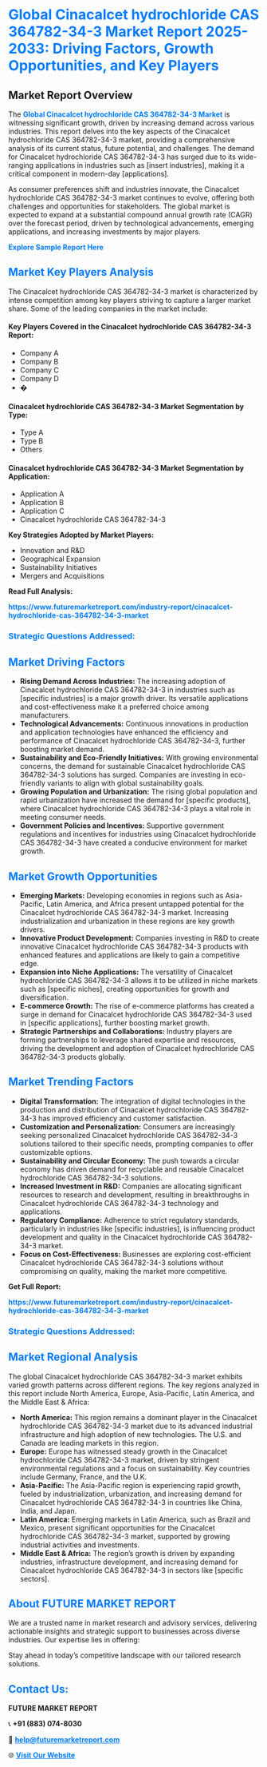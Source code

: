 <h1 style="color: #007BFF;">Global Cinacalcet hydrochloride CAS 364782-34-3 Market Report 2025-2033: Driving Factors, Growth Opportunities, and Key Players</h1>

<section id="overview">
<h2>Market Report Overview</h2>
<p>The <a href="https://www.futuremarketreport.com/industry-report/cinacalcet-hydrochloride-cas-364782-34-3-market" style="color: #007BFF; text-decoration: none;"><strong>Global Cinacalcet hydrochloride CAS 364782-34-3 Market</strong></a> is witnessing significant growth, driven by increasing demand across various industries. This report delves into the key aspects of the Cinacalcet hydrochloride CAS 364782-34-3 market, providing a comprehensive analysis of its current status, future potential, and challenges. The demand for Cinacalcet hydrochloride CAS 364782-34-3 has surged due to its wide-ranging applications in industries such as [insert industries], making it a critical component in modern-day [applications].</p>
<p>As consumer preferences shift and industries innovate, the Cinacalcet hydrochloride CAS 364782-34-3 market continues to evolve, offering both challenges and opportunities for stakeholders. The global market is expected to expand at a substantial compound annual growth rate (CAGR) over the forecast period, driven by technological advancements, emerging applications, and increasing investments by major players.</p>
</section>

<section id="overview">
<p><a href="https://www.futuremarketreport.com/request-sample/reportId=110859" style="color: #007BFF; text-decoration: none;"><strong>Explore Sample Report Here</strong></a></p>
</section>

<section id="key-players">
<h2 style="color: #007BFF;">Market Key Players Analysis</h2>
<p>The Cinacalcet hydrochloride CAS 364782-34-3 market is characterized by intense competition among key players striving to capture a larger market share. Some of the leading companies in the market include:</p>
<h4>Key Players Covered in the Cinacalcet hydrochloride CAS 364782-34-3 Report:</h4>
<ul><li>Company A</li><li>Company B</li><li>Company C</li><li>Company D</li><li>�</li></ul>
<h4>Cinacalcet hydrochloride CAS 364782-34-3 Market Segmentation by Type:</h4>
<ul><li>Type A</li><li>Type B</li><li>Others</li></ul>

<h4>Cinacalcet hydrochloride CAS 364782-34-3 Market Segmentation by Application:</h4>
<ul><li>Application A</li><li>Application B</li><li>Application C</li><li>Cinacalcet hydrochloride CAS 364782-34-3</li></ul>
<p><strong>Key Strategies Adopted by Market Players:</strong></p>
<ul>
<li>Innovation and R&D</li>
<li>Geographical Expansion</li>
<li>Sustainability Initiatives</li>
<li>Mergers and Acquisitions</li>
</ul>
</section>

<section>
<p><strong>Read Full Analysis: </strong></p><a href="https://www.futuremarketreport.com/industry-report/cinacalcet-hydrochloride-cas-364782-34-3-market" style="color: #007BFF; text-decoration: none;"><strong>https://www.futuremarketreport.com/industry-report/cinacalcet-hydrochloride-cas-364782-34-3-market</strong></a>
<h3 style="color: #007BFF;">Strategic Questions Addressed:</h3>
</section>

<section id="driving-factors">
<h2 style="color: #007BFF;">Market Driving Factors</h2>
<ul>
<li><strong>Rising Demand Across Industries:</strong> The increasing adoption of Cinacalcet hydrochloride CAS 364782-34-3 in industries such as [specific industries] is a major growth driver. Its versatile applications and cost-effectiveness make it a preferred choice among manufacturers.</li>
<li><strong>Technological Advancements:</strong> Continuous innovations in production and application technologies have enhanced the efficiency and performance of Cinacalcet hydrochloride CAS 364782-34-3, further boosting market demand.</li>
<li><strong>Sustainability and Eco-Friendly Initiatives:</strong> With growing environmental concerns, the demand for sustainable Cinacalcet hydrochloride CAS 364782-34-3 solutions has surged. Companies are investing in eco-friendly variants to align with global sustainability goals.</li>
<li><strong>Growing Population and Urbanization:</strong> The rising global population and rapid urbanization have increased the demand for [specific products], where Cinacalcet hydrochloride CAS 364782-34-3 plays a vital role in meeting consumer needs.</li>
<li><strong>Government Policies and Incentives:</strong> Supportive government regulations and incentives for industries using Cinacalcet hydrochloride CAS 364782-34-3 have created a conducive environment for market growth.</li>
</ul>
</section>

<section id="growth-opportunities">
<h2 style="color: #007BFF;">Market Growth Opportunities</h2>
<ul>
<li><strong>Emerging Markets:</strong> Developing economies in regions such as Asia-Pacific, Latin America, and Africa present untapped potential for the Cinacalcet hydrochloride CAS 364782-34-3 market. Increasing industrialization and urbanization in these regions are key growth drivers.</li>
<li><strong>Innovative Product Development:</strong> Companies investing in R&D to create innovative Cinacalcet hydrochloride CAS 364782-34-3 products with enhanced features and applications are likely to gain a competitive edge.</li>
<li><strong>Expansion into Niche Applications:</strong> The versatility of Cinacalcet hydrochloride CAS 364782-34-3 allows it to be utilized in niche markets such as [specific niches], creating opportunities for growth and diversification.</li>
<li><strong>E-commerce Growth:</strong> The rise of e-commerce platforms has created a surge in demand for Cinacalcet hydrochloride CAS 364782-34-3 used in [specific applications], further boosting market growth.</li>
<li><strong>Strategic Partnerships and Collaborations:</strong> Industry players are forming partnerships to leverage shared expertise and resources, driving the development and adoption of Cinacalcet hydrochloride CAS 364782-34-3 products globally.</li>
</ul>
</section>

<section id="trending-factors">
<h2 style="color: #007BFF;">Market Trending Factors</h2>
<ul>
<li><strong>Digital Transformation:</strong> The integration of digital technologies in the production and distribution of Cinacalcet hydrochloride CAS 364782-34-3 has improved efficiency and customer satisfaction.</li>
<li><strong>Customization and Personalization:</strong> Consumers are increasingly seeking personalized Cinacalcet hydrochloride CAS 364782-34-3 solutions tailored to their specific needs, prompting companies to offer customizable options.</li>
<li><strong>Sustainability and Circular Economy:</strong> The push towards a circular economy has driven demand for recyclable and reusable Cinacalcet hydrochloride CAS 364782-34-3 solutions.</li>
<li><strong>Increased Investment in R&D:</strong> Companies are allocating significant resources to research and development, resulting in breakthroughs in Cinacalcet hydrochloride CAS 364782-34-3 technology and applications.</li>
<li><strong>Regulatory Compliance:</strong> Adherence to strict regulatory standards, particularly in industries like [specific industries], is influencing product development and quality in the Cinacalcet hydrochloride CAS 364782-34-3 market.</li>
<li><strong>Focus on Cost-Effectiveness:</strong> Businesses are exploring cost-efficient Cinacalcet hydrochloride CAS 364782-34-3 solutions without compromising on quality, making the market more competitive.</li>
</ul>
</section>

<section>
<p><strong>Get Full Report: </strong></p><a href="https://www.futuremarketreport.com/industry-report/cinacalcet-hydrochloride-cas-364782-34-3-market" style="color: #007BFF; text-decoration: none;"><strong>https://www.futuremarketreport.com/industry-report/cinacalcet-hydrochloride-cas-364782-34-3-market</strong></a>
<h3 style="color: #007BFF;">Strategic Questions Addressed:</h3>
</section>


<section id="regional-analysis">
<h2 style="color: #007BFF;">Market Regional Analysis</h2>
<p>The global Cinacalcet hydrochloride CAS 364782-34-3 market exhibits varied growth patterns across different regions. The key regions analyzed in this report include North America, Europe, Asia-Pacific, Latin America, and the Middle East & Africa:</p>
<ul>
<li><strong>North America:</strong> This region remains a dominant player in the Cinacalcet hydrochloride CAS 364782-34-3 market due to its advanced industrial infrastructure and high adoption of new technologies. The U.S. and Canada are leading markets in this region.</li>
<li><strong>Europe:</strong> Europe has witnessed steady growth in the Cinacalcet hydrochloride CAS 364782-34-3 market, driven by stringent environmental regulations and a focus on sustainability. Key countries include Germany, France, and the U.K.</li>
<li><strong>Asia-Pacific:</strong> The Asia-Pacific region is experiencing rapid growth, fueled by industrialization, urbanization, and increasing demand for Cinacalcet hydrochloride CAS 364782-34-3 in countries like China, India, and Japan.</li>
<li><strong>Latin America:</strong> Emerging markets in Latin America, such as Brazil and Mexico, present significant opportunities for the Cinacalcet hydrochloride CAS 364782-34-3 market, supported by growing industrial activities and investments.</li>
<li><strong>Middle East & Africa:</strong> The region’s growth is driven by expanding industries, infrastructure development, and increasing demand for Cinacalcet hydrochloride CAS 364782-34-3 in sectors like [specific sectors].</li>
</ul>
</section>

<footer>
<h2 style="color: #007BFF;">About FUTURE MARKET REPORT</h2>
<p>We are a trusted name in market research and advisory services, delivering actionable insights and strategic support to businesses across diverse industries. Our expertise lies in offering:</p>

<p>Stay ahead in today’s competitive landscape with our tailored research solutions.</p>

<h2 style="color: #007BFF;">Contact Us:</h2>
<p><strong>FUTURE MARKET REPORT</strong></p>
<p>📞 <strong>+91 (883) 074-8030</strong></p>
<p>📧 <strong><a href="mailto:help@futuremarketreport.com" style="color: #007BFF;">help@futuremarketreport.com</a></strong></p>
<p>🌐 <strong><a href="https://www.futuremarketreport.com/" style="color: #007BFF;">Visit Our Website</a></strong></p>
</footer>